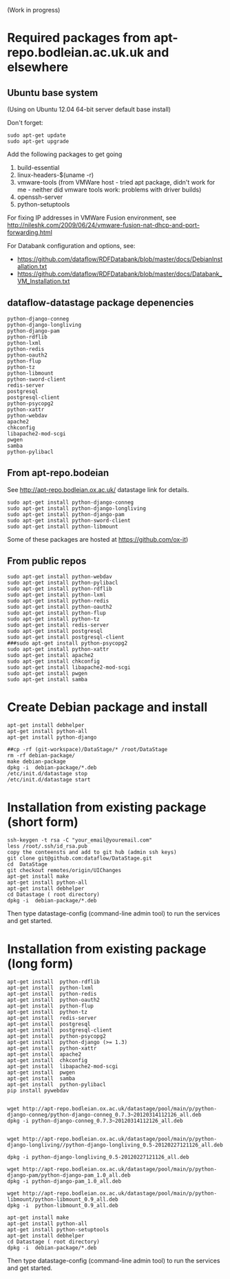 (Work in progress)

# Required packages from apt-repo.bodleian.ac.uk.uk and elsewhere

## Ubuntu base system

(Using on Ubuntu 12.04 64-bit server default base install)

Don't forget:

    sudo apt-get update
    sudo apt-get upgrade

Add the following packages to get going

1. build-essential 
2. linux-headers-$(uname -r)
3. vmware-tools (from VMWare host - tried apt package, didn't work for me - neither did vmware tools work: problems with driver builds)
4. openssh-server
5. python-setuptools

For fixing IP addresses in VMWare Fusion environment, see http://nileshk.com/2009/06/24/vmware-fusion-nat-dhcp-and-port-forwarding.html

For Databank configuration and options, see:
* https://github.com/dataflow/RDFDatabank/blob/master/docs/DebianInstallation.txt
* https://github.com/dataflow/RDFDatabank/blob/master/docs/Databank_VM_Installation.txt

## dataflow-datastage package depenencies

    python-django-conneg
    python-django-longliving
    python-django-pam
    python-rdflib
    python-lxml
    python-redis
    python-oauth2
    python-flup
    python-tz
    python-libmount
    python-sword-client
    redis-server
    postgresql
    postgresql-client
    python-psycopg2
    python-xattr
    python-webdav
    apache2
    chkconfig
    libapache2-mod-scgi
    pwgen
    samba
    python-pylibacl

## From apt-repo.bodeian

See http://apt-repo.bodleian.ox.ac.uk/ datastage link for details.

    sudo apt-get install python-django-conneg
    sudo apt-get install python-django-longliving
    sudo apt-get install python-django-pam
    sudo apt-get install python-sword-client
    sudo apt-get install python-libmount

Some of these packages are hosted at https://github.com/ox-it)

## From public repos

    sudo apt-get install python-webdav
    sudo apt-get install python-pylibacl
    sudo apt-get install python-rdflib
    sudo apt-get install python-lxml
    sudo apt-get install python-redis
    sudo apt-get install python-oauth2
    sudo apt-get install python-flup
    sudo apt-get install python-tz
    sudo apt-get install redis-server
    sudo apt-get install postgresql
    sudo apt-get install postgresql-client
    ###sudo apt-get install python-psycopg2
    sudo apt-get install python-xattr
    sudo apt-get install apache2
    sudo apt-get install chkconfig
    sudo apt-get install libapache2-mod-scgi
    sudo apt-get install pwgen
    sudo apt-get install samba

# Create Debian package and install

    apt-get install debhelper
    apt-get install python-all
    apt-get install python-django

    ##cp -rf (git-workspace)/DataStage/* /root/DataStage
    rm -rf debian-package/
    make debian-package
    dpkg -i  debian-package/*.deb
    /etc/init.d/datastage stop
    /etc/init.d/datastage start


# Installation from existing package (short form)

    ssh-keygen -t rsa -C "your_email@youremail.com"
    less /root/.ssh/id_rsa.pub 
    copy the conteensts and add to git hub (admin ssh keys)
    git clone git@github.com:dataflow/DataStage.git
    cd  DataStage
    git checkout remotes/origin/UIChanges
    apt-get install make
    apt-get install python-all
    apt-get install debhelper
    cd Datastage ( root directory)
    dpkg -i  debian-package/*.deb
 
Then type datastage-config (command-line admin tool)  to run the services and get started.

# Installation from existing package (long form)

    apt-get install  python-rdflib 
    apt-get install  python-lxml 
    apt-get install  python-redis 
    apt-get install  python-oauth2 
    apt-get install  python-flup 
    apt-get install  python-tz 
    apt-get install  redis-server 
    apt-get install  postgresql 
    apt-get install  postgresql-client
    apt-get install  python-psycopg2 
    apt-get install  python-django (>= 1.3) 
    apt-get install  python-xattr 
    apt-get install  apache2
    apt-get install  chkconfig 
    apt-get install  libapache2-mod-scgi 
    apt-get install  pwgen 
    apt-get install  samba 
    apt-get install  python-pylibacl 
    pip install pywebdav


    wget http://apt-repo.bodleian.ox.ac.uk/datastage/pool/main/p/python-django-conneg/python-django-conneg_0.7.3~20120314112126_all.deb
    dpkg -i python-django-conneg_0.7.3~20120314112126_all.deb


    wget http://apt-repo.bodleian.ox.ac.uk/datastage/pool/main/p/python-django-longliving//python-django-longliving_0.5-20120227121126_all.deb

    dpkg -i python-django-longliving_0.5-20120227121126_all.deb

    wget http://apt-repo.bodleian.ox.ac.uk/datastage/pool/main/p/python-django-pam/python-django-pam_1.0_all.deb
    dpkg -i python-django-pam_1.0_all.deb

    wget http://apt-repo.bodleian.ox.ac.uk/datastage/pool/main/p/python-libmount/python-libmount_0.9_all.deb
    dpkg -i  python-libmount_0.9_all.deb

    apt-get install make
    apt-get install python-all
    apt-get install python-setuptools
    apt-get install debhelper
    cd Datastage ( root directory)
    dpkg -i  debian-package/*.deb
 
Then type datastage-config (command-line admin tool)  to run the services and get started.
